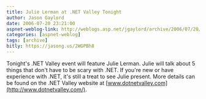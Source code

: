 ```yaml
---
title: Julie Lerman at .NET Valley Tonight
author: Jason Gaylord
date: 2006-07-20 23:21:00
aspnet-weblog-link: http://weblogs.asp.net/jgaylord/archive/2006/07/20/Julie-Lerman-at-.NET-Valley-Tonight.aspx
categories: [aspnet-weblog]
tags: [archive]
bitly: https://jasong.us/2WGPBh8
---
```


Tonight's .NET Valley event will feature Julie Lerman. Julie will talk about 5 things that don't have to be scary with .NET. If you're new or have experience with .NET, it's still a treat to see Julie present. More details can be found on the .NET Valley website at [www.dotnetvalley.com](http://www.dotnetvalley.com/).